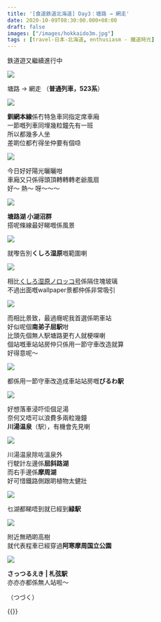 ```yaml
---
title: '[食道鉄道北海道] Day3：塘路 → 網走'
date: 2020-10-09T08:30:00.000+08:00
draft: false
images: ["/images/hokkaido3m.jpg"]
tags : [travel-日本-北海道, enthusiasm - 鐵道時光]
---
```


鉄道遊又繼續進行中  

![](/images/hokkaido3m.jpg)

塘路 → 網走
（**普通列車，523系**）

![](/images/hokkaido3m1.jpg)

**釧網本線**係冇特急車同指定席車廂  
一節嘅列車同埋幾粒鐘先有一班  
所以都幾多人坐  
差啲位都冇得坐仲要有個喼  

![](/images/hokkaido3m2.jpg)

今日好好陽光曬曬咁  
車廂又只係得頭頂轉轉轉老爺風扇  
好～ 熱～ 呀～～～  

![](/images/hokkaido3m3.jpg)

**塘路湖 小湖沼群**  
搭呢條線最好睇嘅係風景

![](/images/hokkaido3m4.jpg)

就嚟告別**くしろ湿原**嘅範圍喇

![](/images/hokkaido3m5.jpg)

相比[くしろ湿原ノロッコ号](https://hidie.net/hokkaido3h/)係隔住塊玻璃  
不過出面嘅wallpaper景都仲係非常吸引  

![](/images/hokkaido3m6.jpg)

而相比景致，最過癮呢我首選係啲車站  
好似呢個**南弟子屈駅**咁  
比頭先個無人駅塘路更冇人就梗㗎喇  
個站嘅車站站房仲只係用一節守車改造就算  
好得意呢～  

![](/images/hokkaido3m7.jpg)

都係用一節守車改造成車站站房嘅**びるわ駅**  

![](/images/hokkaido3m8.jpg)

好想落車浸吓佢個足湯  
奈何又唔可以浪費多兩粒幾鐘  
**川湯温泉**（駅），有機會先見喇  

![](/images/hokkaido3m9.jpg)

川湯温泉除咗溫泉外  
行駛計左邊係**屈斜路湖**  
而右手邊係**摩周湖**  
好可惜鐵路側跟啲植物太健壯  

![](/images/hokkaido3m10.jpg)

乜湖都睇唔到就已經到**緑駅**  

![](/images/hokkaido3m11.jpg)

附近無晒啲高樹  
就代表程車已經穿過**阿寒摩周国立公園**  

![](/images/hokkaido3m12.jpg)

**さっつるえき | 札弦駅**  
亦亦亦都係無人站啦～  
  
  
（つづく）  


{{<hokkaido>}}
